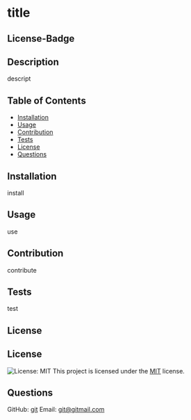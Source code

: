 
# title

## License-Badge

## Description
descript

## Table of Contents
- [Installation](#installation)
- [Usage](#usage)
- [Contribution](#contribution)
- [Tests](#tests)
- [License](#license)
- [Questions](#questions)

## Installation
install

## Usage
use

## Contribution
contribute

## Tests
test

## License

## License
![License: MIT](https://img.shields.io/badge/License-MIT-yellow.svg)
This project is licensed under the [MIT](https://opensource.org/licenses/MIT) license.


## Questions
GitHub: [git](https://github.com/git)
Email: git@gitmail.com
